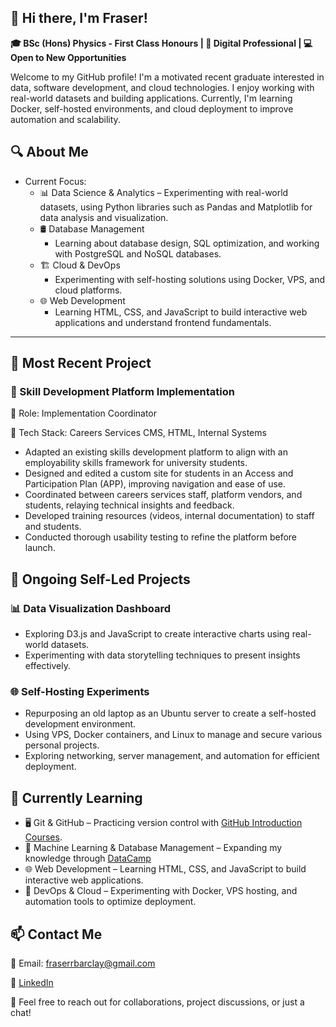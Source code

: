 ## 👋 Hi there, I'm Fraser! 

**🎓 BSc (Hons) Physics - First Class Honours  | 🚀 Digital Professional | 💻 Open to New Opportunities**

Welcome to my GitHub profile! I'm a motivated recent graduate interested in data, software development, and cloud technologies. I enjoy working with real-world datasets and building applications. Currently, I'm learning Docker, self-hosted environments, and cloud deployment to improve automation and scalability.

## 🔍 About Me

- Current Focus:
  - 📊 Data Science & Analytics
    – Experimenting with real-world datasets, using Python libraries such as Pandas and Matplotlib for data analysis and visualization.
  - 🛢️ Database Management
    - Learning about database design, SQL optimization, and working with PostgreSQL and NoSQL databases.
  - 🏗️ Cloud & DevOps
    - Experimenting with self-hosting solutions using Docker, VPS, and cloud platforms.
  - 🌐 Web Development
    - Learning HTML, CSS, and JavaScript to build interactive web applications and understand frontend fundamentals.
 
---
## 📂 Most Recent Project
### 🎯 Skill Development Platform Implementation
📌 Role: Implementation Coordinator

📌 Tech Stack: Careers Services CMS, HTML, Internal Systems
  - Adapted an existing skills development platform to align with an employability skills framework for university students.
  - Designed and edited a custom site for students in an Access and Participation Plan (APP), improving navigation and ease of use.
  - Coordinated between careers services staff, platform vendors, and students, relaying technical insights and feedback.
  - Developed training resources (videos, internal documentation) to staff and students.
  - Conducted thorough usability testing to refine the platform before launch.

## 🌱 Ongoing Self-Led Projects
### 📊 Data Visualization Dashboard
- Exploring D3.js and JavaScript to create interactive charts using real-world datasets.
- Experimenting with data storytelling techniques to present insights effectively.
### 🌐 Self-Hosting Experiments
- Repurposing an old laptop as an Ubuntu server to create a self-hosted development environment.
- Using VPS, Docker containers, and Linux to manage and secure various personal projects.
- Exploring networking, server management, and automation for efficient deployment.
## 🌱 Currently Learning
- 🖥️ Git & GitHub – Practicing version control with [GitHub Introduction Courses](https://github.com/fraserrbarclay/introduction-to-github).
- 🤖 Machine Learning & Database Management – Expanding my knowledge through [DataCamp](https://www.datacamp.com)
- 🌐 Web Development – Learning HTML, CSS, and JavaScript to build interactive web applications.
- 🚀 DevOps & Cloud – Experimenting with Docker, VPS hosting, and automation tools to optimize deployment.
## 📫 Contact Me
📧 Email: [fraserrbarclay@gmail.com](mailto:fraserrbarclay@gmail.com)

🔗 [LinkedIn](https://www.linkedin.com/in/fraserrbarclay/)

💬 Feel free to reach out for collaborations, project discussions, or just a chat!


<!--
**fraserrbarclay/fraserrbarclay** is a ✨ _special_ ✨ repository because its `README.md` (this file) appears on your GitHub profile.

Here are some ideas to get you started:

- 🔭 I’m currently working on ...
- 🌱 I’m currently learning ...
- 👯 I’m looking to collaborate on ...
- 🤔 I’m looking for help with ...
- 💬 Ask me about ...
- 📫 How to reach me: ...
- 😄 Pronouns: ...
- ⚡ Fun fact: ...
-->
